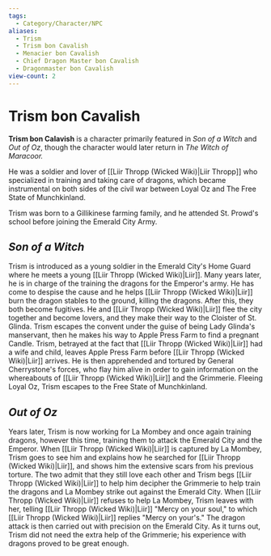 ```yaml
---
tags:
  - Category/Character/NPC
aliases:
  - Trism
  - Trism bon Cavalish
  - Menacier bon Cavalish
  - Chief Dragon Master bon Cavalish
  - Dragonmaster bon Cavalish
view-count: 2
---
```

# Trism bon Cavalish
**Trism bon Calavish** is a character primarily featured in _Son of a Witch_ and _Out of Oz_, though the character would later return in _The Witch of Maracoor._

He was a soldier and lover of [[Liir Thropp (Wicked Wiki)|Liir Thropp]] who specialized in training and taking care of dragons, which became instrumental on both sides of the civil war between Loyal Oz and The Free State of Munchkinland.

Trism was born to a Gillikinese farming family, and he attended St. Prowd's school before joining the Emerald City Army.

## _Son of a Witch_

Trism is introduced as a young soldier in the Emerald City's Home Guard where he meets a young [[Liir Thropp (Wicked Wiki)|Liir]]. Many years later, he is in charge of the training the dragons for the Emperor's army. He has come to despise the cause and he helps [[Liir Thropp (Wicked Wiki)|Liir]] burn the dragon stables to the ground, killing the dragons. After this, they both become fugitives. He and [[Liir Thropp (Wicked Wiki)|Liir]] flee the city together and become lovers, and they make their way to the Cloister of St. Glinda. Trism escapes the convent under the guise of being Lady Glinda's manservant, then he makes his way to Apple Press Farm to find a pregnant Candle. Trism, betrayed at the fact that [[Liir Thropp (Wicked Wiki)|Liir]] had a wife and child, leaves Apple Press Farm before [[Liir Thropp (Wicked Wiki)|Liir]] arrives. He is then apprehended and tortured by General Cherrystone's forces, who flay him alive in order to gain information on the whereabouts of [[Liir Thropp (Wicked Wiki)|Liir]] and the Grimmerie. Fleeing Loyal Oz, Trism escapes to the Free State of Munchkinland.

## _Out of Oz_

Years later, Trism is now working for La Mombey and once again training dragons, however this time, training them to attack the Emerald City and the Emperor. When [[Liir Thropp (Wicked Wiki)|Liir]] is captured by La Mombey, Trism goes to see him and explains how he searched for [[Liir Thropp (Wicked Wiki)|Liir]], and shows him the extensive scars from his previous torture. The two admit that they still love each other and Trism begs [[Liir Thropp (Wicked Wiki)|Liir]] to help him decipher the Grimmerie to help train the dragons and La Mombey strike out against the Emerald City. When [[Liir Thropp (Wicked Wiki)|Liir]] refuses to help La Mombey, Trism leaves with her, telling [[Liir Thropp (Wicked Wiki)|Liir]] "Mercy on your soul," to which [[Liir Thropp (Wicked Wiki)|Liir]] replies "Mercy on your's." The dragon attack is then carried out with precision on the Emerald City. As it turns out, Trism did not need the extra help of the Grimmerie; his experience with dragons proved to be great enough.